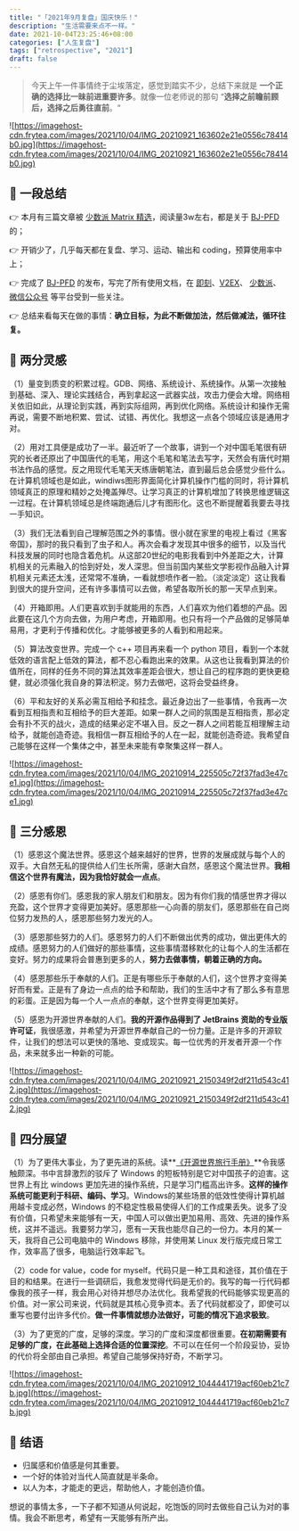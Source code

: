 ```yaml
---
title: "「2021年9月复盘」国庆快乐！"
description: "生活需要来点不一样。"
date: 2021-10-04T23:25:46+08:00
categories: ["人生复盘"]
tags: ["retrospective", "2021"]
draft: false
---
```


> 今天上午一件事情终于尘埃落定，感觉到踏实不少，总结下来就是 **一个正确的选择比一昧前进重要许多**。就像一位老师说的那句 “**选择之前瞻前顾后，选择之后勇往直前**。“
> 

![https://imagehost-cdn.frytea.com/images/2021/10/04/IMG_20210921_163602e21e0556c78414b0.jpg](https://imagehost-cdn.frytea.com/images/2021/10/04/IMG_20210921_163602e21e0556c78414b0.jpg)

## 👀 一段总结

👉  本月有三篇文章被 [少数派 Matrix 精选](https://sspai.com/u/frytea)，阅读量3w左右，都是关于 [BJ-PFD](https://bjpfd.frytea.com) 的；

👉  开销少了，几乎每天都在复盘、学习、运动、输出和 coding，预算使用率中上；

👉  完成了 [BJ-PFD](https://bjpfd.frytea.com) 的发布，写完了所有使用文档，在 [即刻](https://web.okjike.com/originalPost/61489791c55ce50010dddfa1)、[V2EX](https://www.v2ex.com/t/803102#reply2)、 [少数派](https://sspai.com/post/68738)、 [微信公众号](http://mp.weixin.qq.com/s?__biz=MzIwNzk1NzMzNw==&mid=2247485516&idx=1&sn=99e49c1ddce36d95b7a30c6fdcf64dd6&chksm=970b347aa07cbd6c1f68eb0d063c532ec3662427f882b6cf36db10a5dd8ce02610bd94a0014f#rd) 等平台受到一些关注。

👉  总结来看每天在做的事情：**确立目标，为此不断做加法，然后做减法，循环往复。**

## 🤔 两分灵感

（1）量变到质变的积累过程。GDB、网络、系统设计、系统操作。从第一次接触到基础、深入、理论实践结合，再到拿起这一武器实战，攻击力便会大增。网络相关依旧如此，从理论到实践，再到实际组网，再到优化网络。系统设计和操作无需再说，需要不断地积累、尝试、试错、再优化。我想这一点各个领域应该是通用才对。

（2）用对工具便是成功了一半。最近听了一个故事，讲到一个对中国毛笔很有研究的长者还原出了中国唐代的毛笔，用这个毛笔和笔法去写字，天然会有唐代时期书法作品的感觉。反之用现代毛笔天天练唐朝笔法，直到最后总会感觉少些什么。在计算机领域也是如此，windiws图形界面简化计算机操作门槛的同时，将计算机领域真正的原理和精妙之处掩盖殚尽。让学习真正的计算机增加了转换思维逻辑这一过程。在计算机领域总是终端跑通后儿才有图形化。这也不断提醒着我要去寻找一手知识。

（3）我们无法看到自己理解范围之外的事情。很小就在家里的电视上看过《黑客帝国》，那时的我只看到了虫子和人。再次会看才发现其中很多的细节，以及当代科技发展的同时也隐含着危机。从这部20世纪的电影我看到中外差距之大，计算机相关的元素融入的恰到好处，发人深思。但当前国内某些文学影视作品融入计算机相关元素还太浅，还常常不准确，一看就想喷作者一脸。（淡定淡定）这让我看到很大的提升空间，还有许多事情可以去做，希望各取所长的那一天早点到来。

（4）开箱即用。人们更喜欢到手就能用的东西，人们喜欢为他们着想的产品。因此要在这几个方向去做，为用户考虑，开箱即用。也只有将一个产品做的足够简单易用，才更利于传播和优化。才能够被更多的人看到和用起来。

（5）算法改变世界。完成一个 c++ 项目再来看一个 python 项目，看到一个本就低效的语言配上低效的算法，都不忍心看跑出来的效果。从这也让我看到算法的价值所在，同样的任务不同的算法其效率差距会很大，想让自己的程序跑的更快更稳健，就必须强化我自身的算法积淀。努力去做吧，这将会受益终身。

（6）平和友好的关系必需互相给予和挂念。最近身边出了一些事情，令我再一次看到互相指责和互相给予的巨大差距。如果一群人之间的氛围是互相指责，那必定会有扑不灭的战火，造成的结果必定不堪入目。反之一群人之间若能互相理解主动给予，就能创造奇迹。我相信一群互相给予的人在一起，就能创造奇迹。我希望自己能够在这样一个集体之中，甚至未来能有幸聚集这样一群人。

![https://imagehost-cdn.frytea.com/images/2021/10/04/IMG_20210914_225505c72f37fad3e47ce1.jpg](https://imagehost-cdn.frytea.com/images/2021/10/04/IMG_20210914_225505c72f37fad3e47ce1.jpg)

## 🙏 三分感恩

（1）感恩这个魔法世界。感恩这个越来越好的世界，世界的发展成就与每个人的双手。大自然无私的提供给人们生长所需，感谢大自然，感恩这个魔法世界。**我相信这个世界有魔法，因为我恰好就会一点点**。

（2）感恩有你们。感恩我的家人朋友们和朋友。因为有你们我的情感世界才得以充盈，这个世界才变得更加美好。感恩那些一心向善的朋友们，感恩那些在自己岗位努力发热的人，感恩那些努力发光的人。

（3）感恩那些努力的人们。感恩努力的人们不断做出优秀的成功，做出更伟大的成绩。感恩努力的人们做好的那些事情，这些事情潜移默化的让每个人的生活都在变好。努力的成果将会普惠到更多的人，**努力去做事情，朝着正确的方向。**

（4）感恩那些乐于奉献的人们。正是有哪些乐于奉献的人们，这个世界才变得美好而有爱。正是有了身边一点点的给予和帮助，我们的生活中才有了那么多有意思的彩蛋。正是因为每一个人一点点的奉献，这个世界变得更加美好。

（5）感恩为开源世界奉献的人们。**我的开源作品得到了 JetBrains 资助的专业版许可证**，我很感激，并希望为开源世界奉献自己的一份力量。正是许多的开源软件，让我们的想法可以更快的落地、变成现实。每一位优秀的开发者开源一个作品，未来就多出一种新的可能。

![https://imagehost-cdn.frytea.com/images/2021/10/04/IMG_20210921_2150349f2df211d543c412.jpg](https://imagehost-cdn.frytea.com/images/2021/10/04/IMG_20210921_2150349f2df211d543c412.jpg)

## 🔭 四分展望

（1）为了更伟大事业，为了更先进的系统。读**[《开源世界旅行手册》](https://i.linuxtoy.org/docs/guide/)**令我感触颇深。书中言辞激烈的驳斥了 Windows 的短板特别是它对中国孩子的迫害。这世界上有比 windows 更加先进的操作系统，只是学习门槛高出许多。**这样的操作系统可能更利于科研、编码、学习**。Windows的某些场景的低效性使得计算机越用越卡变成必然，Windows 的不稳定性极易使得人们的工作成果丢失。说多了没有价值，只希望未来能够有一天，中国人可以做出更加易用、高效、先进的操作系统，这并不遥远。我要努力学习，愿有一天我也能尽自己的一份力。本月的某一天，我将自己公司电脑中的 Windows 移除，并使用某 Linux 发行版完成日常工作，效率高了很多，电脑运行效率起飞。

（2）code for value，code for myself。代码只是一种工具和途径，其价值在于目的和结果。在进行一些调研后，我愈发觉得代码是无价的。我写的每一行代码都像我的孩子一样，我会用心对待并想尽办法优化。我希望我的代码能够实现更高的价值。对一家公司来说，代码就是其核心竞争资本。丢了代码就都没了，即使可以重写也要付出许多代价。**做一件事情就想办法做好，可能的情况下追求极致**。

（3）为了更宽的广度，足够的深度。学习的广度和深度都很重要。**在初期需要有足够的广度，在此基础上选择合适的位置深挖**。不可以在任何一个阶段妥协，妥协的代价将全部由自己承担。希望自己能够保持好奇，不断学习。

![https://imagehost-cdn.frytea.com/images/2021/10/04/IMG_20210912_1044441719acf60eb21c7b.jpg](https://imagehost-cdn.frytea.com/images/2021/10/04/IMG_20210912_1044441719acf60eb21c7b.jpg)

## 🧭  结语

- 归属感和价值感是何其重要。
- 一个好的体验对当代人简直就是半条命。
- 以人为本，才能走的更远，帮助他人，才能创造价值。

想说的事情太多，一下子都不知道从何说起，吃饱饭的同时去做些自己认为对的事情。我会不断思考，希望有一天能够有所产出。
